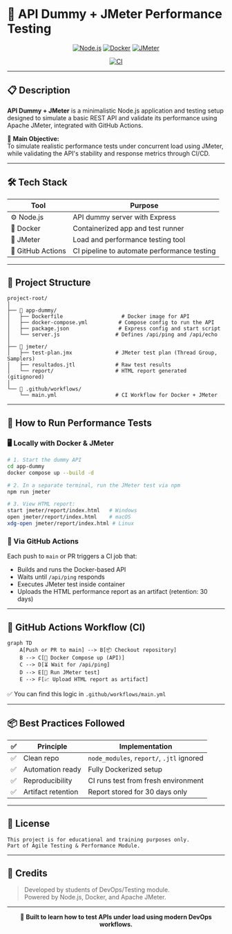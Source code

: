 
# 🔧 API Dummy + JMeter Performance Testing

<div align="center">

[![Node.js](https://img.shields.io/badge/Node.js-18.x-brightgreen)](https://nodejs.org/)
[![Docker](https://img.shields.io/badge/Docker-Compose-blue)](https://docs.docker.com/compose/)
[![JMeter](https://img.shields.io/badge/JMeter-5.5-red)](https://jmeter.apache.org/)

[![CI](https://github.com/gperzal/jmeter-tests/actions/workflows/jmeter-test.yml/badge.svg?branch=main)](https://github.com/gperzal/jmeter-tests/actions/workflows/jmeter-test.yml)

</div>

---

## 📋 Description

**API Dummy + JMeter** is a minimalistic Node.js application and testing setup designed to simulate a basic REST API and validate its performance using Apache JMeter, integrated with GitHub Actions.

🎯 **Main Objective:**  
To simulate realistic performance tests under concurrent load using JMeter, while validating the API's stability and response metrics through CI/CD.

---

## 🛠️ Tech Stack

| Tool           | Purpose                                |
|----------------|----------------------------------------|
| ⚙️ Node.js     | API dummy server with Express           |
| 🐳 Docker      | Containerized app and test runner       |
| 🧪 JMeter      | Load and performance testing tool       |
| 🔄 GitHub Actions | CI pipeline to automate performance testing |

---

## 🧩 Project Structure

```
project-root/
│
├── 📁 app-dummy/
│   ├── Dockerfile                   # Docker image for API
│   ├── docker-compose.yml          # Compose config to run the API
│   ├── package.json                # Express config and start script
│   └── server.js                  # Defines /api/ping and /api/echo
│
├── 📁 jmeter/
│   ├── test-plan.jmx              # JMeter test plan (Thread Group, Samplers)
│   ├── resultados.jtl             # Raw test results
│   └── report/                    # HTML report generated (gitignored)
│
└── 📁 .github/workflows/
    └── main.yml                   # CI Workflow for Docker + JMeter
```

---

## 🧪 How to Run Performance Tests

### 🖥️ Locally with Docker & JMeter
```bash
# 1. Start the dummy API
cd app-dummy
docker compose up --build -d

# 2. In a separate terminal, run the JMeter test via npm
npm run jmeter

# 3. View HTML report:
start jmeter/report/index.html   # Windows
open jmeter/report/index.html    # macOS
xdg-open jmeter/report/index.html # Linux
```

### 🔁 Via GitHub Actions

Each push to `main` or PR triggers a CI job that:
- Builds and runs the Docker-based API
- Waits until `/api/ping` responds
- Executes JMeter test inside container
- Uploads the HTML performance report as an artifact (retention: 30 days)

---

## 🔄 GitHub Actions Workflow (CI)

```mermaid
graph TD
    A[Push or PR to main] --> B[📦 Checkout repository]
    B --> C[🐳 Docker Compose up (API)]
    C --> D[⏳ Wait for /api/ping]
    D --> E[🧪 Run JMeter test]
    E --> F[📈 Upload HTML report as artifact]
```

✅ You can find this logic in `.github/workflows/main.yml`

---

## 📦 Best Practices Followed

| ✅ | Principle                        | Implementation                          |
|----|----------------------------------|------------------------------------------|
| ✅ | Clean repo                       | `node_modules`, `report/`, `.jtl` ignored |
| ✅ | Automation ready                 | Fully Dockerized setup                   |
| ✅ | Reproducibility                  | CI runs test from fresh environment      |
| ✅ | Artifact retention               | Report stored for 30 days only           |

---

## 📜 License

```
This project is for educational and training purposes only.
Part of Agile Testing & Performance Module.
```

---

## 🙌 Credits

> Developed by students of DevOps/Testing module.  
> Powered by Node.js, Docker, and Apache JMeter.

---

<div align="center">

🚀 **Built to learn how to test APIs under load using modern DevOps workflows.**

</div>
